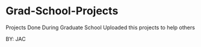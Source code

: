 # Grad-School-Projects
Projects Done During Graduate School
Uploaded this projects to help others

BY: JAC
